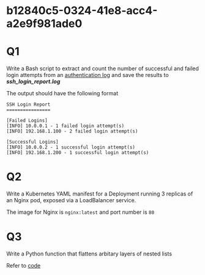# b12840c5-0324-41e8-acc4-a2e9f981ade0

# Q1

Write a Bash script to extract and count the number of successful and failed login attempts from an [authentication log](./auth.log) and save the results to ***ssh_login_report.log***

The output should have the following format

```
SSH Login Report
================

[Failed Logins]
[INFO] 10.0.0.1 - 1 failed login attempt(s)
[INFO] 192.168.1.100 - 2 failed login attempt(s)

[Successful Logins]
[INFO] 10.0.0.2 - 1 successful login attempt(s)
[INFO] 192.168.1.200 - 1 successful login attempt(s)
```

# Q2

Write a Kubernetes YAML manifest for a Deployment running 3 replicas of an Nginx pod, exposed via a LoadBalancer service.

The image for Nginx is `nginx:latest` and port number is `80`

# Q3
Write a Python function that flattens arbitary layers of nested lists

Refer to [code](./flatten_nested_list.py)
